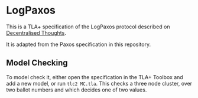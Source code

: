 # LogPaxos
This is a TLA+ specification of the LogPaxos protocol described on [Decentralised Thoughts](TODO).

It is adapted from the Paxos specification in this repository.

## Model Checking
To model check it, either open the specification in the TLA+ Toolbox and add a new model, or run `tlc2 MC.tla`. This checks a three node cluster, over two ballot numbers and which decides one of two values.
